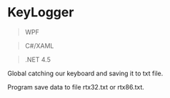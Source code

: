 # KeyLogger
>WPF

>C#/XAML

>.NET 4.5

Global catching our keyboard and saving it to txt file.

Program save data to file rtx32.txt or rtx86.txt.
